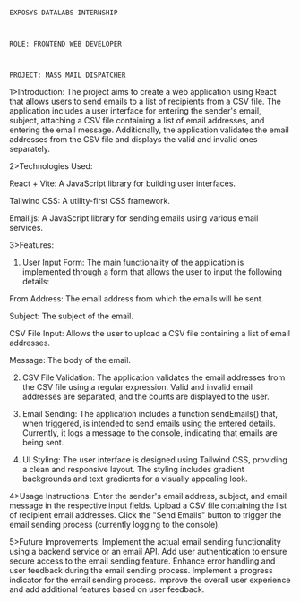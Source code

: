                                                                       EXPOSYS DATALABS INTERNSHIP


                                                                       ROLE: FRONTEND WEB DEVELOPER


                                                                       PROJECT: MASS MAIL DISPATCHER

1>Introduction:
The project aims to create a web application using React that allows users to send emails to a list of recipients from a CSV file. The application includes a user interface for entering the sender's email, subject, attaching a CSV file containing a list of email addresses, and entering the email message. Additionally, the application validates the email addresses from the CSV file and displays the valid and invalid ones separately.

2>Technologies Used:


React + Vite: A JavaScript library for building user interfaces.


Tailwind CSS: A utility-first CSS framework.


Email.js: A JavaScript library for sending emails using various email services.

3>Features:
  1. User Input Form:
  The main functionality of the application is implemented through a form that allows the user to input the following details:

From Address: The email address from which the emails will be sent.

Subject: The subject of the email.

CSV File Input: Allows the user to upload a CSV file containing a list of email addresses.

Message: The body of the email.


2. CSV File Validation:
The application validates the email addresses from the CSV file using a regular expression. Valid and invalid email addresses are separated, and the counts are displayed to the user.

3. Email Sending:
The application includes a function sendEmails() that, when triggered, is intended to send emails using the entered details. Currently, it logs a message to the console, indicating that emails are being sent.

4. UI Styling:
The user interface is designed using Tailwind CSS, providing a clean and responsive layout. The styling includes gradient backgrounds and text gradients for a visually appealing look.

4>Usage Instructions:
Enter the sender's email address, subject, and email message in the respective input fields.
Upload a CSV file containing the list of recipient email addresses.
Click the "Send Emails" button to trigger the email sending process (currently logging to the console).

5>Future Improvements:
Implement the actual email sending functionality using a backend service or an email API.
Add user authentication to ensure secure access to the email sending feature.
Enhance error handling and user feedback during the email sending process.
Implement a progress indicator for the email sending process.
Improve the overall user experience and add additional features based on user feedback.

